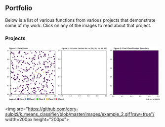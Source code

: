 ## Portfolio

Below is a list of various functions from various projects that demonstrate some of my work. Click on any of the images to read about that project.

### Projects

[<img src="https://github.com/cory-sulpizi/k_means_classifier/blob/master/images/example_2.gif?raw=true"/>](k_means_classifier.md)

<img src="https://github.com/cory-sulpizi/k_means_classifier/blob/master/images/example_2.gif?raw=true"/ width=200px height="200px">
